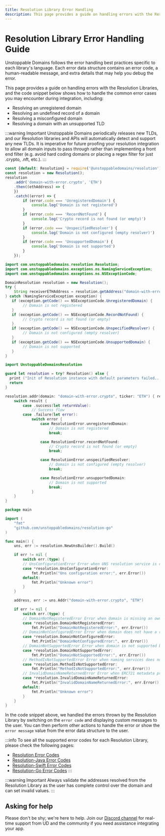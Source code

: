 ```yaml
---
title: Resolution Library Error Handling
description: This page provides a guide on handling errors with the Resolution Libraries.
---
```


# Resolution Library Error Handling Guide

Unstoppable Domains follows the error handling best practices specific to each library's language. Each error data structure contains an error code, a human-readable message, and extra details that may help you debug the error.

This page provides a guide on handling errors with the Resolution Libraries, and the code snippet below shows how to handle the common error cases you may encounter during integration, including:

- Resolving an unregistered domain
- Resolving an undefined record of a domain
- Resolving a misconfigured domain
- Resolving a domain with an unsupported TLD

:::warning Important
Unstoppable Domains periodically releases new TLDs, and our Resolution libraries and APIs will automatically detect and support any new TLDs. It is imperative for future proofing your resolution integration to allow all domain inputs to pass through rather than implementing a front end filter (e.g. avoid hard coding domains or placing a regex filter for just .crypto, .nft, etc.).
:::

```JavaScript
const {default: Resolution} = require('@unstoppabledomains/resolution');
const resolution = new Resolution();
resolution
    .addr('domain-with-error.crypto', 'ETH')
    .then((ethAddress) => {
    })
    .catch((error) => {
        if (error.code === 'UnregisteredDomain') {
            console.log('Domain is not registered')
        }
        if (error.code === 'RecordNotFound') {
            console.log('Crypto record is not found (or empty)')
        }
        if (error.code === 'UnspecifiedResolver') {
            console.log('Domain is not configured (empty resolver)')
        }
        if (error.code === 'UnsupportedDomain') {
            console.log('Domain is not supported')
        }
    });
```

```Java
import com.unstoppabledomains.resolution.Resolution;
import com.unstoppabledomains.exceptions.ns.NamingServiceException;
import com.unstoppabledomains.exceptions.ns.NSExceptionCode;

DomainResolution resolution = new Resolution();
try {
    String receiverETHAddress = resolution.getAddress("domain-with-error.crypto", "ETH");
} catch (NamingServiceException exception) {
   if (exception.getCode() == NSExceptionCode.UnregisteredDomain) {
        // Domain is not registered
   }
   if (exception.getCode() == NSExceptionCode.RecordNotFound) {
        // Crypto record is not found (or empty)
   }
   if (exception.getCode() == NSExceptionCode.UnspecifiedResolver) {
        // Domain is not configured (empty resolver)
   }
   if (exception.getCode() == NSExceptionCode.UnsupportedDomain) {
        // Domain is not supported
   }
}
```

```Swift
import UnstoppableDomainsResolution

guard let resolution = try? Resolution() else {
  print ("Init of Resolution instance with default parameters failed...")
  return
}

resolution.addr(domain: "domain-with-error.crypto", ticker: "ETH") { result in
    switch result {
        case .success(let returnValue):
            // Success flow
        case .failure(let error):
            switch error {
                case ResolutionError.unregisteredDomain:
                    // Domain is not registered
                    break;

                case ResolutionError.recordNotFound:
                    // Crypto record is not found (or empty)
                    break;

                case ResolutionError.unspecifiedResolver:
                    // Domain is not configured (empty resolver)
                    break;

                case ResolutionError.unsupportedDomain:
                    // Domain is not supported
                    break;
            }
    }
}
```

```Go
package main

import (
    "fmt"
    "github.com/unstoppabledomains/resolution-go"
)

func main() {
    uns, err := resolution.NewUnsBuilder().Build()

    if err != nil {
        switch err.(type) {
        // UnsConfigurationError Error when UNS resolution service is configured incorrectly
        case *resolution.UnsConfigurationError:
            fmt.Println("Uns configuration error:", err.Error())
        default:
            fmt.Println("Unknown error")
        }
    }

    address, err := uns.Addr("domain-with-error.crypto", "ETH")

    if err != nil {
        switch err.(type) {
        // DomainNotRegisteredError Error when domain is missing an owner
        case *resolution.DomainNotRegisteredError:
            fmt.Println("DomainNotRegisteredError:", err.Error())
        // DomainNotConfiguredError Error when domain does not have a resolver set
        case *resolution.DomainNotConfiguredError:
            fmt.Println("DomainNotConfiguredError:", err.Error())
        // DomainNotSupportedError Error when domain is not supported by the naming service
        case *resolution.DomainNotSupportedError:
            fmt.Println("DomainNotSupportedError:", err.Error())
        // MethodIsNotSupportedError Error when naming services does not support called method
        case *resolution.MethodIsNotSupportedError:
            fmt.Println("MethodIsNotSupportedError:", err.Error())
        // InvalidDomainNameReturnedError Error when ERC721 metadata provides returns incorrect domain name
        case *resolution.InvalidDomainNameReturnedError:
            fmt.Println("InvalidDomainNameReturnedError:", err.Error())
        default:
            fmt.Println("Unknown error")
        }
    }
}
```

In the code snippet above, we handled the errors thrown by the Resolution Library by switching on the `error code` and displaying custom messages to the user. You can then perform other actions to handle the error or show the `error message` value from the error data structure to the user.

:::info
To see all the supported error codes for each Resolution Library, please check the following pages:
- [Resolution Error Codes](./error-codes/resolution.md)
- [Resolution-Java Error Codes](./error-codes/resolution-java.md)
- [Resolution-Swift Error Codes](./error-codes/resolution-swift.md)
- [Resolution-Go Error Codes](./error-codes/resolution-go.md)
:::

:::warning Important
Always validate the addresses resolved from the Resolution Library as the user has complete control over the domain and can set invalid values.
:::

## Asking for help

Please don't be shy; we're here to help. Join our [Discord channel](https://discord.gg/b6ZVxSZ9Hn) for real-time support from UD and the community if you need assistance integrating your app.
